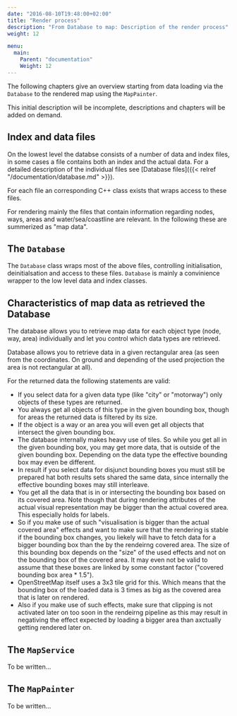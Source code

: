 ```yaml
---
date: "2016-08-10T19:48:00+02:00"
title: "Render process"
description: "From Database to map: Description of the render process"
weight: 12

menu:
  main:
    Parent: "documentation"
    Weight: 12
---
```


The following chapters give an overview starting from data loading via the
`Database` to the rendered map using the `MapPainter`.

This initial description will be incomplete, descriptions and chapters
will be added on demand.

## Index and data files

On the lowest level the databse consists of a number of data and index files,
in some cases a file contains both an index and the actual data. For a detailed
description of the individual files see
[Database files]({{< relref "/documentation/database.md" >}}).

For each file an corresponding C++ class exists that wraps access to these
files.

For rendering mainly the files that contain information regarding nodes, ways, 
areas and water/sea/coastline are relevant. In the following these are
summerized as "map data".

## The `Database`

The `Database` class wraps most of the above files, controlling initialisation,
deinitialsation and access to these files. `Database` is mainly a convinience
wrapper to the low level data and index classes.

## Characteristics of map data as retrieved the Database

The database allows you to retrieve map data for each object type (node, way,
area) individually and let you control which data types are retrieved.

Database allows you to retrieve data in a given rectangular area (as seen
from the coordinates. On ground and depending of the used projection the area
is not rectangular at all).

For the returned data the following statements are valid:

* If you select data for a given data type (like "city" or "motorway") only
  objects of these types are returned.
* You always get all objects of this type in the given bounding box, though
  for areas the returned data is filtered by its size.
* If the object is a way or an area you will even get all objects that intersect
  the given bounding box.
* The database internally makes heavy use of tiles. So while you get all in the
  given bounding box, you may get more data, that is outside of the given
  bounding box. Depending on the data type the effective bounding box may
  even be different.
* In result if you select data for disjunct bounding boxes you must still be
  prepared hat both results sets shared the same data, since internally the
  effective bounding boxes may still interleave.
* You get all the data that is in or intersecting the bounding box based on its
  covered area. Note though that during rendering attributes of the actual
  visual representation may be bigger than the actual covered area. This
  especially holds for labels.
* So if you make use of such "visualisation is bigger than the actual covered
  area" effects and want to make sure that the rendering is stable if the 
  bounding box changes, you liekely will have to fetch data for a bigger
  bounding box than the by the rendeirng covered area. The size of this
  bounding box depends on the "size" of the used effects and not on the bounding
  box of the covered area. It may even not be valid to assume that these boxes
  are linked by some constant factor ("covered bounding box area * 1.5").  
* OpenStreetMap itself uses a 3x3 tile grid for this. Which means that the
  bounding box of the loaded data is 3 times as big as the covered area that is
  later on rendered.
* Also if you make use of such effects, make sure that clipping is not activated
  later on too soon in the rendeirng pipeline as this may result in negativing
  the effect expected by loading a bigger area than axctually getting rendered
  later on.

## The `MapService`

To be written...

## The `MapPainter`

To be written...
